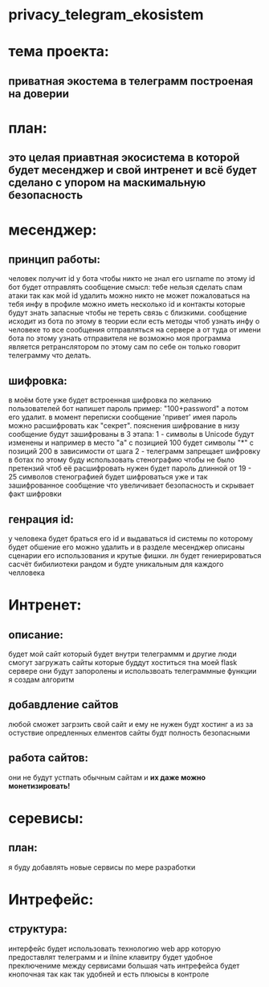 # privacy_telegram_ekosistem
# тема проекта:
## приватная экостема в телеграмм построеная на **доверии**

# план:
## это целая приавтная экосистема в которой будет **месенджер** и свой **интренет** и всё будет сделано с упором на маскимальную безопасность

# месенджер:
## принцип работы:
человек получит id у бота чтобы никто не знал его usrname по этому id бот будет отправлять сообщение смысл: тебе нельзя сделать спам атаки так как мой id удалить можно никто не может пожаловаться на тебя инфу в профиле можно иметь несколько id и контакты которые будут знать запасные чтобы не тереть связь с близкими. сообщение исходит из бота по этому в теории если есть методы чтоб узнать инфу о человеке то все сообщения отправляться на сервере а от туда от имени бота по этому узнать отправителя не возможно моя программа является ретранслятором по этому сам по себе он только говорит телеграмму что делать.

## шифровка:
в моём боте уже будет встроенная шифровка по желанию пользователей
бот напишет пароль пример: "100+password" а потом его удалит. в момент переписки сообщение 'привет' имея пароль можно расшифровать как "секрет". пояснения шифрование в низу
сообщение будут зашифрованы в 3 этапа:
1 - символы в Unicode будут изменены и например в место "a" с позицией 100 будет символы "*" с позиций 200 в зависимости от шага
2 - телеграмм запрещает шифровку в ботах по этому буду использовать стенографию чтобы не было претензий чтоб её расшифровать нужен будет пароль длинной от 19 - 25 символов стенографией будет шифроваться уже и так зашифрованное сообщение что увеличивает безопасность и скрывает факт шифровки

## генрация id:
у человека будет браться его id и выдаваться id системы по которому будет обшение его можно удалить и в разделе месенджер описаны сценарии его использования и крутые фишки. лн будет гениерироваться сасчёт  бибилиотеки рандом и будте уникальным для каждого челловека

# Интренет:
## описание:
будет мой сайт который будет внутри телеграммм и другие люди смогут загружать сайты которые буддут хоститься тна моей flask сервере они будут запоролены и использвоать телеграммные функции я создам алгоритм 

## добавдление сайтов
любой сможет загрзить свой сайт и ему не нужен будт хостинг а из за остуствие опредленных елментов сайты будт полность безопасными

## работа сайтов:
они не будут устпать обычным сайтам и
**их даже можно монетизировать!**

# серевисы: 
## план:
я буду добавлять новые сервисы по мере разработки

# Интрефейс:
## структура:
интерфейс будет использовать технологию web app которую предоставлят телеграмм и и ilnine клавитру будет удобное преключениме между сервисами большая чать интрефейса будет кнопочная так как так удобней и есть плюысы в контроле
